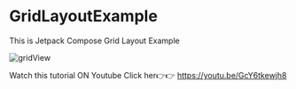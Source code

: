 # GridLayoutExample
This is Jetpack Compose Grid Layout Example


![gridView](https://user-images.githubusercontent.com/61373662/141764927-162e3d59-bbee-4877-8241-aedc43a691d5.gif)



Watch this tutorial ON Youtube Click her👉👉
https://youtu.be/GcY6tkewjh8

